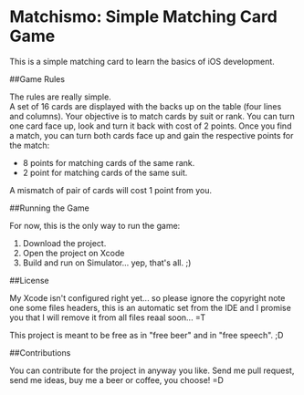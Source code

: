 Matchismo: Simple Matching Card Game
====================================


This is a simple matching card to learn the basics of iOS development.


##Game Rules

The rules are really simple.  
A set of 16 cards are displayed with the backs up on the table (four lines and
columns). Your objective is to match cards by suit or rank.
You can turn one card face up, look and turn it back with cost of 2 points. Once
you find a match, you can turn both cards face up and gain the respective
points for the match:

 * 8 points for matching cards of the same rank.
 * 2 point for matching cards of the same suit.

A mismatch of pair of cards will cost 1 point from you.

##Running the Game

For now, this is the only way to run the game:

1. Download the project.
2. Open the project on Xcode
3. Build and run on Simulator... yep, that's all. ;)

##License

My Xcode isn't configured right yet... so please ignore the copyright note one
some files headers, this is an automatic set from the IDE and I promise you
that I will remove it from all files reaal soon... =T

This project is meant to be free as in "free beer" and in "free speech". ;D

##Contributions

You can contribute for the project in anyway you like. Send me pull request,
send me ideas, buy me a beer or coffee, you choose! =D